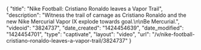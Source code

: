 {
    "title": "Nike Football: Cristiano Ronaldo leaves a Vapor Trail",
    "description": "Witness the trail of carnage as Cristiano Ronaldo and the new Nike Mercurial Vapor IX explode towards goal.\n\nBe Mercurial.",
    "videoid": "3824737",
    "date_created": "1424454639",
    "date_modified": "1424454701",
    "type": "captivate",
    "layout": "video",
    "url": "\/v\/nike-football-cristiano-ronaldo-leaves-a-vapor-trail\/3824737"
}